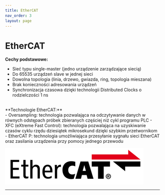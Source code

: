 ```yaml
---
title: EtherCAT
nav_order: 3
layout: page
---
```


# EtherCAT

**Cechy podstawowe:**
<br>
- Sieć typu single-master (jedno urządzenie zarządzające siecią)
- Do 65535 urządzeń slave w jednej sieci
- Dowolna topologia (linia, drzewo, gwiazda, ring, topologia mieszana)
- Brak konieczności adresowania urządzeń
- Synchronizacja czasowa dzięki technologii Distributed Clocks o rodzielczości 1 ns

<br>
**Technologie EtherCAT:**
<br>
- Oversampling: technologia pozwalająca na odczytywanie danych w równych odstępach próbek zbieranych częściej niż cykl programu PLC
- XFC (eXtreme Fast Control): technologia pozwalająca na uzyskiwanie czasów cyklu rzędu dziesiątek mikrosekund dzięki szybkim przetwornikom
- EtherCAT P: technologia umożliwiająca przesyłanie sygnału sieci EtherCAT oraz zasilania urządzenia przy pomocy jednego przewodu

![EtherCAT](EtherCAT.png "EtherCAT")



---
